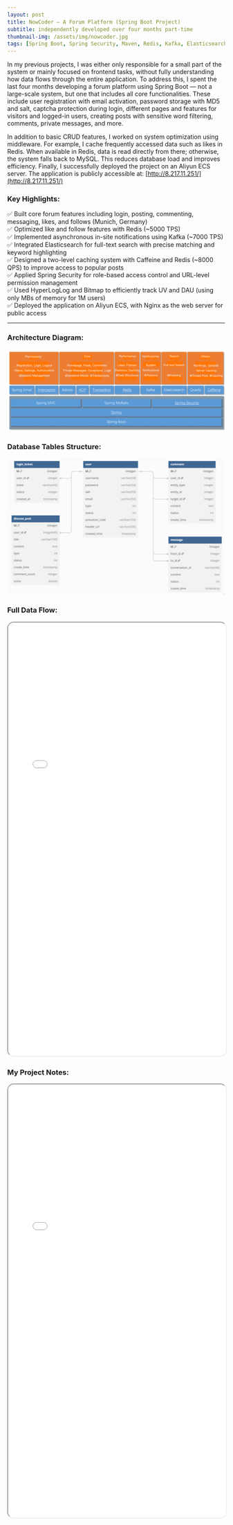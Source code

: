 ```yaml
---
layout: post
title: NowCoder — A Forum Platform (Spring Boot Project)
subtitle: independently developed over four months part-time
thumbnail-img: /assets/img/nowcoder.jpg
tags: [Spring Boot, Spring Security, Maven, Redis, Kafka, Elasticsearch, MySQL, Thymeleaf, Kaptcha, Spring Email, Quartz, Caffeine, Spring Boot Actuator, Independent Developer, Fullstack, Web Development]
---
```


In my previous projects, I was either only responsible for a small part of the system or mainly focused on frontend tasks, without fully understanding how data flows through the entire application. To address this, I spent the last four months developing a forum platform using Spring Boot — not a large-scale system, but one that includes all core functionalities. These include user registration with email activation, password storage with MD5 and salt, captcha protection during login, different pages and features for visitors and logged-in users, creating posts with sensitive word filtering, comments, private messages, and more.

In addition to basic CRUD features, I worked on system optimization using middleware. For example, I cache frequently accessed data such as likes in Redis. When available in Redis, data is read directly from there; otherwise, the system falls back to MySQL. This reduces database load and improves efficiency. Finally, I successfully deployed the project on an Aliyun ECS server. The application is publicly accessible at: [http://8.217.11.251/](http://8.217.11.251/)

### Key Highlights:

✅ Built core forum features including login, posting, commenting, messaging, likes, and follows (Munich, Germany)  
✅ Optimized like and follow features with Redis (~5000 TPS)  
✅ Implemented asynchronous in-site notifications using Kafka (~7000 TPS)  
✅ Integrated Elasticsearch for full-text search with precise matching and keyword highlighting  
✅ Designed a two-level caching system with Caffeine and Redis (~8000 QPS) to improve access to popular posts  
✅ Applied Spring Security for role-based access control and URL-level permission management  
✅ Used HyperLogLog and Bitmap to efficiently track UV and DAU (using only MBs of memory for 1M users)  
✅ Deployed the application on Aliyun ECS, with Nginx as the web server for public access  

---

### Architecture Diagram:
![architecture](/assets/img/nowcoder-structure.jpg)


### Database Tables Structure:
![Tables in MySQL Database](/assets/img/db.jpg)

### Full Data Flow:
<iframe 
  src="/assets/pdf/nowcoder-Datenfluss.pdf" 
  width="100%" 
  height="1000px" 
  style="border-radius: 15px;">
</iframe>

### My Project Notes:
<iframe 
  src="/assets/pdf/nowcoder-Note2.0.pdf" 
  width="100%" 
  height="1000px" 
  style="border-radius: 15px;">
</iframe>
